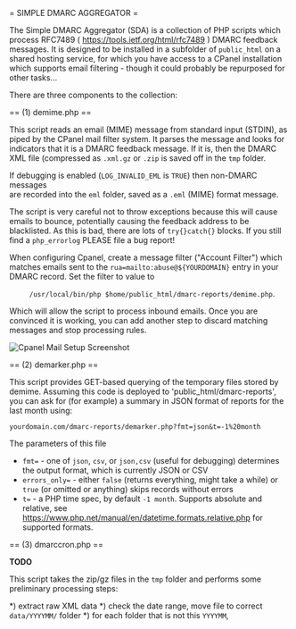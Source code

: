 = SIMPLE DMARC AGGREGATOR =

The Simple DMARC Aggregator (SDA) is a collection of PHP scripts which process 
RFC7489 ( https://tools.ietf.org/html/rfc7489 ) DMARC feedback messages. It is
designed to be installed in a subfolder of `public_html` on a shared hosting 
service, for which you have access to a CPanel installation which supports email
filtering - though it could probably be repurposed for other tasks...

There are three components to the collection:

== (1) demime.php ==

This script reads an email (MIME) message from standard input (STDIN), as piped
by the CPanel mail filter system. It parses the message and looks for indicators
that it is a DMARC feedback message. If it is, then the DMARC XML file (compressed
as `.xml.gz` or `.zip` is saved off in the `tmp` folder. 

If debugging is enabled (`LOG_INVALID_EML` is `TRUE`) then non-DMARC messages  
are recorded into the `eml` folder, saved as a `.eml` (MIME) format message. 

The script is very careful not to throw exceptions because this will cause emails
to bounce, potentially causing the feedback address to be blacklisted. As this
is bad, there are lots of `try{}catch{}` blocks. If you still find a `php_errorlog`
PLEASE file a bug report!

When configuring Cpanel, create a message filter ("Account Filter") which matches
emails sent to the `rua=mailto:abuse@${YOURDOMAIN}` entry in your DMARC record.
Set the filter to value to

`     /usr/local/bin/php $home/public_html/dmarc-reports/demime.php`.

Which will allow the script to process inbound emails. Once you are convinced it
is working, you can add another step to discard matching messages and stop 
processing rules. 

![Cpanel Mail Setup Screenshot](https://raw.githubusercontent.com/{user}/{repo}/assets/docs/filter_setup.png)


== (2) demarker.php ==

This script provides GET-based querying of the temporary files stored by demime.
Assuming this code is deployed to 'public_html/dmarc-reports', you can ask for 
(for example) a summary in JSON format of reports for the last month using:

`yourdomain.com/dmarc-reports/demarker.php?fmt=json&t=-1%20month` 

The parameters of this file 

- `fmt=` - one of `json`, `csv`, or `json,csv` (useful for debugging) 
determines the output format, which is currently JSON or CSV
- `errors_only=` - either `false` (returns everything, might take a while)
or `true` (or omitted or anything) skips records without errors
- `t=` - a PHP time spec, by default `-1 month`. Supports absolute and relative,
see https://www.php.net/manual/en/datetime.formats.relative.php for supported 
formats. 

== (3) dmarccron.php ==

**TODO** 

This script takes the zip/gz files in the `tmp` folder and performs some 
preliminary processing steps:

*) extract raw XML data
*) check the date range, move file to correct `data/YYYYMM/` folder
*) for each folder that is not this `YYYYMM`, 

